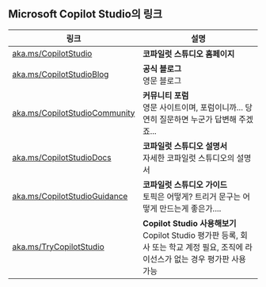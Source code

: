 ## Microsoft Copilot Studio의 링크

| 링크 | 설명 |
| --- | --- |
|  [aka.ms/CopilotStudio](https://aka.ms/CopilotStudio) | **코파일럿 스튜디오 홈페이지** |
| [aka.ms/CopilotStudioBlog](https://aka.ms/CopilotStudioBlog) | **공식 블로그** </br> 영문 블로그 | 
|  [aka.ms/CopilotStudioCommunity](https://aka.ms/CopilotStudioCommunity) | **커뮤니티 포럼** </br> 영문 사이트이며, 포럼이니까... 당연히 질문하면 누군가 답변해 주겠죠... |
|  [aka.ms/CopilotStudioDocs](https://aka.ms/CopilotStudioDocs) | **코파일럿 스튜디오 설명서** </br> 자세한 코파일럿 스튜디오의 설명서 |
|  [aka.ms/CopilotStudioGuidance](https://aka.ms/CopilotStudioGuidance) | **코파일럿 스튜디오 가이드** </br> 토픽은 어떻게? 트리거 문구는 어떻게 만드는게 좋은가.... |
|  [aka.ms/TryCopilotStudio](https://aka.ms/TryCopilotStudio) | **Copilot Studio 사용해보기** </br> Copilot Studio 평가판 등록, 회사 또는 학교 계정 필요, 조직에 라이선스가 없는 경우 평가판 사용 가능 |
